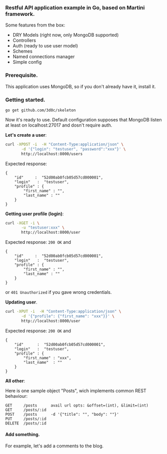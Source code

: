 ### Restful API application example in Go, based on Martini framework.
Some features from the box:

- DRY Models (right now, only MongoDB supported)
- Controllers
- Auth (ready to use user model)
- Schemes
- Named connections manager
- Simple config

### Prerequisite.
This application uses MongoDB, so if you don't already have it, install it.

### Getting started.
```
go get github.com/3d0c/skeleton
```
Now it's ready to use. Default configuration supposes that MongoDB listen at least on localhost:27017 and dosn't require auth.

**Let's create a user**:  

```sh
curl -XPOST -i  -H "Content-Type:application/json" \
       -d '{"login": "testuser", "password":"xxx"}' \
       http://localhost:8000/users
```

Expected response:

```
{ 
	"id" 	 :  "52d00ab0fcb05d57cd000001",
	"login"   :  "testuser",
	"profile" : {
		"first_name" : "",
		"last_name" : ""
	}
}
```

**Getting user profile (login)**:

```sh
curl -XGET -i \
       -u "testuser:xxx" \
       http://localhost:8000/user
```

Expected response: ```200 OK``` and

```
{ 
	"id" 	 :  "52d00ab0fcb05d57cd000001",
	"login"   :  "testuser",
	"profile" : {
		"first_name" : "",
		"last_name" : ""
	}
}
```

or ```401 Unauthorized``` if you gave wrong credentials.

**Updating user**.

```sh
curl -XPUT -i  -H "Content-Type:application/json" \
       -d '{"profile": {"first_name": "xxx"}}' \
       http://localhost:8000/user
```

Expected response: ```200 OK``` and

```
{ 
    "id"      :  "52d00ab0fcb05d57cd000001",
    "login"   :  "testuser",
    "profile" : {
        "first_name" : "xxx",
        "last_name"  : ""
    }
}
```

**All other**:

Here is one sample object "Posts", wich implements common REST behaviour:

```
GET		/posts		avail url opts: &offset=(int), &limit=(int)
GET		/posts/:id
POST	/posts		-d '{"title": "", "body": ""}'
PUT		/posts/:id
DELETE	/posts/:id
```


#### Add something.
For example, let's add a comments to the blog.

